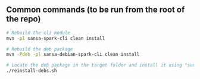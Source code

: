 
## Common commands (to be run from the root of the repo)

```bash
# Rebuild the cli module
mvn -pl sansa-spark-cli clean install

# Rebuild the deb package
mvn -Pdeb -pl sansa-debian-spark-cli clean install

# Locate the deb package in the target folder and install it using "sudo dpkg -i your.deb"
./reinstall-debs.sh
```
